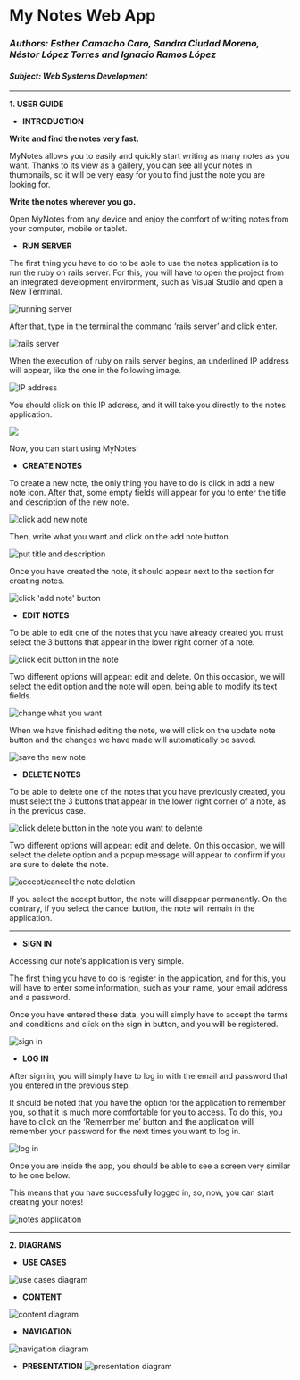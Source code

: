 # My Notes Web App

### ***Authors: Esther Camacho Caro, Sandra Ciudad Moreno, 	Néstor López Torres and Ignacio Ramos López***

#### *Subject: Web Systems Development* 
 
 _________________________________________________________________________________________________________________________________________________

**1. USER GUIDE**

- **INTRODUCTION**
      
**Write and find the notes very fast.**

MyNotes allows you to easily and quickly start writing as many notes as you want.
Thanks to its view as a gallery, you can see all your notes in thumbnails, so it will be very easy for you to find just the note you are looking for.


**Write the notes wherever you go.**

Open MyNotes from any device and enjoy the comfort of writing notes from your computer, mobile or tablet.


- **RUN SERVER**

The first thing you have to do to be able to use the notes application is to run the ruby on rails server. For this, you will have to open the project from an integrated development environment, such as Visual Studio and open a New Terminal.

![running server](https://github.com/DSW-Lab/NotesApp/blob/Rama-Sandra/images/runServer.png)

After that, type in the terminal the command ‘rails server’ and click enter.

![rails server](https://github.com/DSW-Lab/NotesApp/blob/Rama-Sandra/images/railsServer.png)

When the execution of ruby on rails server begins, an underlined IP address will appear, like the one in the following image.

![IP address](https://github.com/DSW-Lab/NotesApp/blob/Rama-Sandra/images/IPaddress.png)

You should click on this IP address, and it will take you directly to the notes application.

![](https://github.com/DSW-Lab/NotesApp/blob/Rama-Sandra/images/notesApp.png)

 Now, you can start using MyNotes!


- **CREATE NOTES**

To create a new note, the only thing you have to do is click in add a new note icon. After that, some empty fields will appear for you to enter the title and description of the new note.

![click add new note](https://github.com/DSW-Lab/NotesApp/blob/Rama-Sandra/images/createNote1.png)

Then, write what you want and click on the add note button.

![put title and description](https://github.com/DSW-Lab/NotesApp/blob/Rama-Sandra/images/createNote2.png)

Once you have created the note, it should appear next to the section for creating notes.

![click 'add note' button](https://github.com/DSW-Lab/NotesApp/blob/Rama-Sandra/images/createNote3.png)


- **EDIT NOTES**

To be able to edit one of the notes that you have already created you must select the 3 buttons that appear in the lower right corner of a note.

![click edit button in the note](https://github.com/DSW-Lab/NotesApp/blob/Rama-Sandra/images/editNote1.png)

Two different options will appear: edit and delete. On this occasion, we will select the edit option and the note will open, being able to modify its text fields.

![change what you want](https://github.com/DSW-Lab/NotesApp/blob/Rama-Sandra/images/editNote2.png)

When we have finished editing the note, we will click on the update note button and the changes we have made will automatically be saved.

![save the new note](https://github.com/DSW-Lab/NotesApp/blob/Rama-Sandra/images/editNote3.png)



- **DELETE NOTES**

To be able to delete one of the notes that you have previously created, you must select the 3 buttons that appear in the lower right corner of a note, as in the previous case.

![click delete button in the note you want to delente](https://github.com/DSW-Lab/NotesApp/blob/Rama-Sandra/images/deleteNote1.png)

Two different options will appear: edit and delete. On this occasion, we will select the delete option and a popup message will appear to confirm if you are sure to delete the note.

![accept/cancel the note deletion](https://github.com/DSW-Lab/NotesApp/blob/Rama-Sandra/images/deleteNote2.png)

If you select the accept button, the note will disappear permanently. On the contrary, if you select the cancel button, the note will remain in the application.


___________________________________________________________________________________________________________________________________________________________

- **SIGN IN**

Accessing our note’s application is very simple. 

The first thing you have to do is register in the application, and for this, you will have to enter some information, such as your name, your email address and a password.

Once you have entered these data, you will simply have to accept the terms and conditions and click on the sign in button, and you will be registered.

![sign in](https://github.com/DSW-Lab/NotesApp/blob/Rama-Sandra/images/sign%20in.jpeg)

- **LOG IN**

After sign in, you will simply have to log in with the email and password that you entered in the previous step.

It should be noted that you have the option for the application to remember you, so that it is much more comfortable for you to access. To do this, you have to click on the ‘Remember me’ button and the application will remember your password for the next times you want to log in.

![log in](https://github.com/DSW-Lab/NotesApp/blob/Rama-Sandra/images/log%20in.jpeg)

Once you are inside the app, you should be able to see a screen very similar to he one below. 

This means that you have successfully logged in, so, now, you can start creating your notes!

![notes application](https://github.com/DSW-Lab/NotesApp/blob/Rama-Sandra/images/inside%20application.jpeg)


___________________________________________________________________________________________________________________________________________________________


**2. DIAGRAMS**


- **USE CASES**

![use cases diagram](https://github.com/DSW-Lab/NotesApp/blob/Rama-Sandra/images/useCases.png)

- **CONTENT**

![content diagram](https://github.com/DSW-Lab/NotesApp/blob/Rama-Sandra/images/content.png)

- **NAVIGATION**

![navigation diagram](https://github.com/DSW-Lab/NotesApp/blob/Rama-Sandra/images/navigation.png)

- **PRESENTATION**
![presentation diagram](https://github.com/DSW-Lab/NotesApp/blob/Rama-Sandra/images/presentation.png)

